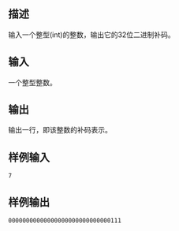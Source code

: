## 描述


输入一个整型(int)的整数，输出它的32位二进制补码。

## 输入


一个整型整数。

## 输出


输出一行，即该整数的补码表示。

## 样例输入


```
7
```


## 样例输出


```
00000000000000000000000000000111
```


